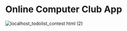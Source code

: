 # Online Computer Club App 

![localhost_todolist_contest html (2)](https://github.com/Aiman54/Ticket-Bus-Booking-System/assets/120151123/517aad36-2586-4c76-8505-97f9593bb4f8)

